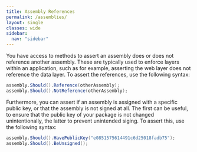 ```yaml
---
title: Assembly References
permalink: /assemblies/
layout: single
classes: wide
sidebar:
  nav: "sidebar"
---
```


You have access to methods to assert an assembly does or does not reference another assembly.
These are typically used to enforce layers within an application, such as for example, asserting the web layer does not reference the data layer.
To assert the references, use the following syntax:

```csharp
assembly.Should().Reference(otherAssembly);
assembly.Should().NotReference(otherAssembly);
```

Furthermore, you can assert if an assembly is assigned with a specific public key, or that the assembly is not signed at all.
The first can be useful, to ensure that the public key of your package is not changed unintentionally, the latter to prevent unintended siging.
To assert this, use the following syntax:

```csharp
assembly.Should().HavePublicKey("e0851575614491c6d25018fadb75");
assembly.Should().BeUnsigned();
```
